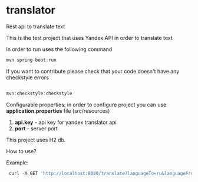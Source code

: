 # translator
Rest api to translate text 

This is the test project that uses Yandex API in order to translate text

In order to run uses the following command

```groovy
mvn spring-boot:run
```

If you want to contribute please check that your code doesn't have any checkstyle errors

```groovy

mvn:checkstyle:checkstyle
```


Configurable properties: in order to configure project you can use **application.properties** file (src/resources)

1) **api.key** - api key for yandex translator api
2) **port** - server port

This project uses H2 db.


How to use?

Example:

```groovy
 curl -X GET 'http://localhost:8080/translate?languageTo=ru&languageFrom=en&text=hello'
```
